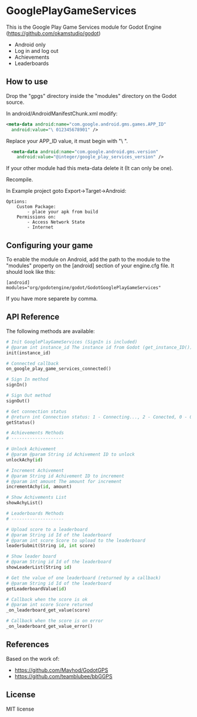 GooglePlayGameServices
=====
This is the Google Play Game Services module for Godot Engine (https://github.com/okamstudio/godot)
- Android only
- Log in and log out
- Achievements
- Leaderboards

How to use
----------
Drop the "gpgs" directory inside the "modules" directory on the Godot source.

In android/AndroidManifestChunk.xml modify:
```xml
<meta-data android:name="com.google.android.gms.games.APP_ID"
  android:value="\ 012345678901" />
```
Replace your APP_ID value, it must begin with "\ ".

```xml
  <meta-data android:name="com.google.android.gms.version"
    android:value="@integer/google_play_services_version" />
```
If your other module had this meta-data delete it (It can only be one).

Recompile.

In Example project goto Export->Target->Android:

	Options:
		Custom Package:
			- place your apk from build
		Permissions on:
			- Access Network State
			- Internet

Configuring your game
---------------------

To enable the module on Android, add the path to the module to the "modules" property on the [android] section of your engine.cfg file. It should look like this:

	[android]
	modules="org/godotengine/godot/GodotGooglePlayGameServices"

If you have more separete by comma.

API Reference
-------------

The following methods are available:
```python
# Init GooglePlayGameServices (SignIn is included)
# @param int instance_id The instance id from Godot (get_instance_ID())
init(instance_id)

# Connected callback
on_google_play_game_services_connected()

# Sign In method
signIn()

# Sign Out method
signOut()

# Get connection status
# @return int Connection status: 1 - Connecting..., 2 - Conected, 0 - Other states
getStatus()

# Achievements Methods
# --------------------

# Unlock Achivement
# @param @param String id Achivement ID to unlock
unlockAchy(id)

# Increment Achivement
# @param String id Achivement ID to increment
# @param int amount The amount for increment
incrementAchy(id, amount)

# Show Achivements List
showAchyList()

# Leaderboards Methods
# --------------------

# Upload score to a leaderboard
# @param String id Id of the leaderboard
# @param int score Score to upload to the leaderboard
leaderSubmit(String id, int score)

# Show leader board
# @param String id Id of the leaderboard
showLeaderList(String id)

# Get the value of one leaderboard (returned by a callback)
# @param String id Id of the leaderboard
getLeaderboardValue(id)

# Callback when the score is ok
# @param int score Score returned
_on_leaderboard_get_value(score)

# Callback when the score is on error
_on_leaderboard_get_value_error()
```

References
-------------
Based on the work of:
* https://github.com/Mavhod/GodotGPS
* https://github.com/teamblubee/bbGGPS


License
-------------
MIT license
